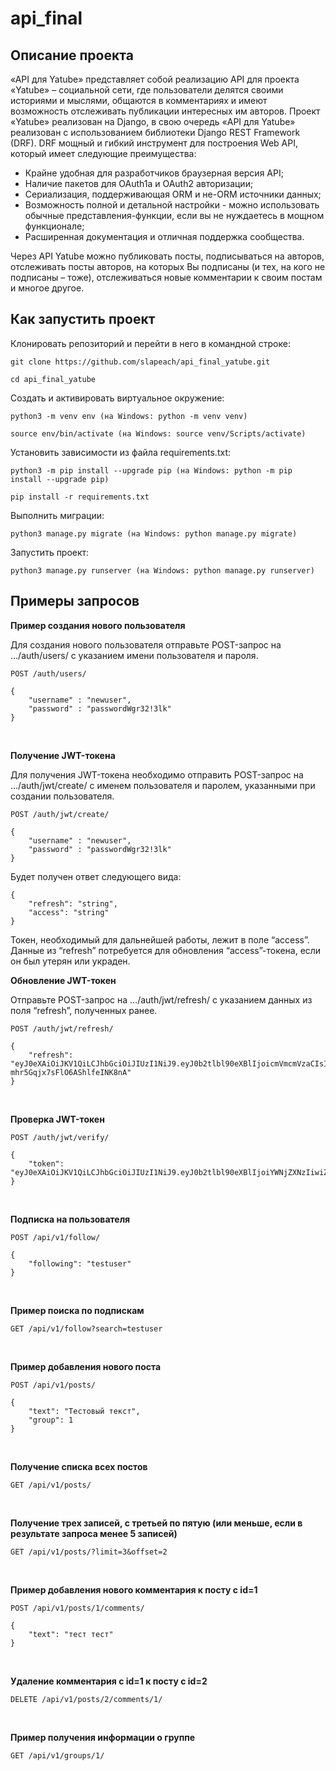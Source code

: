 # api_final
## **Описание проекта**
«API для Yatube» представляет собой реализацию API для проекта «Yatube» – социальной сети, где пользователи делятся своими историями и мыслями, общаются в комментариях и имеют возможность отслеживать публикации интересных им авторов.
Проект «Yatube» реализован на Django, в свою очередь «API для Yatube» реализован с использованием библиотеки Django REST Framework (DRF).
DRF мощный и гибкий инструмент для построения Web API, который имеет следующие преимущества:
* Крайне удобная для разработчиков браузерная версия API;
* Наличие пакетов для OAuth1a и OAuth2 авторизации;
* Сериализация, поддерживающая ORM и не-ORM источники данных;
* Возможность полной и детальной настройки - можно использовать обычные представления-функции, если вы не нуждаетесь в мощном функционале;
* Расширенная документация и отличная поддержка сообщества.<br/>

Через API Yatube можно публиковать посты, подписываться на авторов, отслеживать посты авторов, на которых Вы подписаны (и тех, на кого не подписаны – тоже), отслеживаться новые комментарии к своим постам и многое другое.



## **Как запустить проект**
Клонировать репозиторий и перейти в него в командной строке:
```
git clone https://github.com/slapeach/api_final_yatube.git
```
```
cd api_final_yatube
```

Cоздать и активировать виртуальное окружение:
```
python3 -m venv env (на Windows: python -m venv venv)
```
```
source env/bin/activate (на Windows: source venv/Scripts/activate)
```

Установить зависимости из файла requirements.txt:
```
python3 -m pip install --upgrade pip (на Windows: python -m pip install --upgrade pip)
```
```
pip install -r requirements.txt
```

Выполнить миграции:
```
python3 manage.py migrate (на Windows: python manage.py migrate)
```

Запустить проект:
```
python3 manage.py runserver (на Windows: python manage.py runserver)
```


## **Примеры запросов**


**Пример создания нового пользователя**<br/>

Для создания нового пользователя отправьте POST-запрос на …/auth/users/ с указанием имени пользователя и пароля.
```
POST /auth/users/
```
```
{
    "username" : "newuser",
    "password" : "passwordWgr32!3lk"
}
```
<br/>

**Получение JWT-токена**

Для получения JWT-токена необходимо отправить POST-запрос на …/auth/jwt/create/ с именем пользователя и паролем, указанными при создании пользователя.
```
POST /auth/jwt/create/
```
```
{
    "username" : "newuser",
    "password" : "passwordWgr32!3lk"
}
```
Будет получен ответ следующего вида:
```
{
    "refresh": "string",
    "access": "string"
}
```
Токен, необходимый для дальнейшей работы, лежит в поле “access”. Данные из “refresh” потребуется для обновления “access”-токена, если он был утерян или украден. 
<br/>

**Обновление JWT-токен**

Отправьте POST-запрос на …/auth/jwt/refresh/ с указанием данных из поля “refresh”, полученных ранее.

```
POST /auth/jwt/refresh/
```
```
{
    "refresh": "eyJ0eXAiOiJKV1QiLCJhbGciOiJIUzI1NiJ9.eyJ0b2tlbl90eXBlIjoicmVmcmVzaCIsImV4cCI6MTYyMDk0MTQ3NywianRpIjoiODUzYzE5MTg5NzMwNDQwNTk1ZjI3ZTBmOTAzZDcxZDEiLCJ1c2VyX2lkIjoxfQ.0vJBPIUZG4MjeU_Q-mhr5Gqjx7sFlO6AShlfeINK8nA"
}
```
<br/>

**Проверка JWT-токен**
```
POST /auth/jwt/verify/
```
```
{
    "token": "eyJ0eXAiOiJKV1QiLCJhbGciOiJIUzI1NiJ9.eyJ0b2tlbl90eXBlIjoiYWNjZXNzIiwiZXhwIjoxNjIwODU1Mzc3LCJqdGkiOiJkY2EwNmRiYTEzNWQ0ZjNiODdiZmQ3YzU2Y2ZjNGE0YiIsInVzZXJfaWQiOjF9.eZfkpeNVfKLzBY7U0h5gMdTwUnGP3LjRn5g8EIvWlVg"
}
```
<br/>

**Подписка на пользователя**
```
POST /api/v1/follow/
```
```
{
    "following": "testuser"
}
```
<br/>

**Пример поиска по подпискам**
```
GET /api/v1/follow?search=testuser
```
<br/>

**Пример добавления нового поста**
```
POST /api/v1/posts/
```
```
{
    "text": "Тестовый текст",
    "group": 1
}
```
<br/>

**Получение списка всех постов**

```
GET /api/v1/posts/
```
<br/>

**Получение трех записей, с третьей по пятую (или меньше, если в результате запроса менее 5 записей)**
```
GET /api/v1/posts/?limit=3&offset=2
```
<br/>

**Пример добавления нового комментария к посту с id=1**
```
POST /api/v1/posts/1/comments/
```
```
{
    "text": "тест тест"
}
```
<br/>

**Удаление комментария с id=1 к посту c id=2**
```
DELETE /api/v1/posts/2/comments/1/
```
<br/>

**Пример получения информации о группе**
```
GET /api/v1/groups/1/
```
